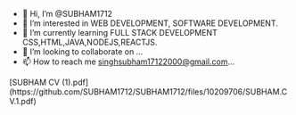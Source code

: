 - 👋 Hi, I’m @SUBHAM1712
- 👀 I’m interested in WEB DEVELOPMENT, SOFTWARE DEVELOPMENT.
- 🌱 I’m currently learning FULL STACK DEVELOPMENT CSS,HTML,JAVA,NODEJS,REACTJS.
- 💞️ I’m looking to collaborate on ...
- 📫 How to reach me singhsubham17122000@gmail.com...

<!---
SUBHAM1712/SUBHAM1712 is a ✨ special ✨ repository because its `README.md` (this file) appears on your GitHub profile.
You can click the Preview link to take a look at your changes.
--->[SUBHAM CV (1).pdf](https://github.com/SUBHAM1712/SUBHAM1712/files/10209706/SUBHAM.CV.1.pdf)

